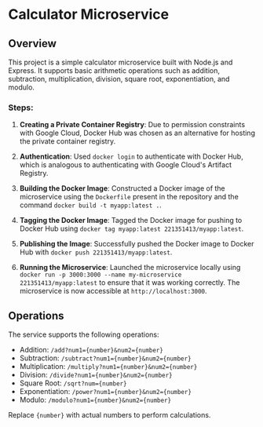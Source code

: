 # Calculator Microservice

## Overview
This project is a simple calculator microservice built with Node.js and Express. It supports basic arithmetic operations such as addition, subtraction, multiplication, division, square root, exponentiation, and modulo.

### Steps:

1. **Creating a Private Container Registry**: Due to permission constraints with Google Cloud, Docker Hub was chosen as an alternative for hosting the private container registry.

2. **Authentication**: Used `docker login` to authenticate with Docker Hub, which is analogous to authenticating with Google Cloud's Artifact Registry.

3. **Building the Docker Image**: Constructed a Docker image of the microservice using the `Dockerfile` present in the repository and the command `docker build -t myapp:latest .`.

4. **Tagging the Docker Image**: Tagged the Docker image for pushing to Docker Hub using `docker tag myapp:latest 221351413/myapp:latest`.

5. **Publishing the Image**: Successfully pushed the Docker image to Docker Hub with `docker push 221351413/myapp:latest`.

6. **Running the Microservice**: Launched the microservice locally using `docker run -p 3000:3000 --name my-microservice 221351413/myapp:latest` to ensure that it was working correctly. The microservice is now accessible at `http://localhost:3000`.
   
## Operations
The service supports the following operations:
- Addition: `/add?num1={number}&num2={number}`
- Subtraction: `/subtract?num1={number}&num2={number}`
- Multiplication: `/multiply?num1={number}&num2={number}`
- Division: `/divide?num1={number}&num2={number}`
- Square Root: `/sqrt?num={number}`
- Exponentiation: `/power?num1={number}&num2={number}`
- Modulo: `/modulo?num1={number}&num2={number}`

Replace `{number}` with actual numbers to perform calculations.
